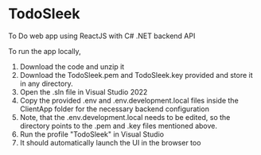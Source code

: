 # TodoSleek
To Do web app using ReactJS with C# .NET backend API

To run the app locally,
1. Download the code and unzip it
2. Download the TodoSleek.pem and TodoSleek.key provided and store it in any directory.
3. Open the .sln file in Visual Studio 2022
4. Copy the provided .env and .env.development.local files inside the ClientApp folder for the necessary backend configuration
5. Note, that the .env.development.local needs to be edited, so the directory points to the .pem and .key files mentioned above.
6. Run the profile "TodoSleek" in Visual Studio
7. It should automatically launch the UI in the browser too
